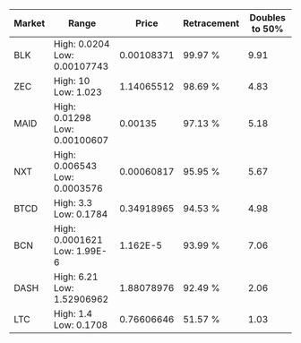 | Market | Range | Price| Retracement | Doubles to 50% |
| --- | --- | --- | --- | --- |
| BLK | High: 0.0204<br />Low: 0.00107743 | 0.00108371 | 99.97 % | 9.91 |
| ZEC | High: 10<br />Low: 1.023 | 1.14065512 | 98.69 % | 4.83 |
| MAID | High: 0.01298<br />Low: 0.00100607 | 0.00135 | 97.13 % | 5.18 |
| NXT | High: 0.006543<br />Low: 0.0003576 | 0.00060817 | 95.95 % | 5.67 |
| BTCD | High: 3.3<br />Low: 0.1784 | 0.34918965 | 94.53 % | 4.98 |
| BCN | High: 0.0001621<br />Low: 1.99E-6 | 1.162E-5 | 93.99 % | 7.06 |
| DASH | High: 6.21<br />Low: 1.52906962 | 1.88078976 | 92.49 % | 2.06 |
| LTC | High: 1.4<br />Low: 0.1708 | 0.76606646 | 51.57 % | 1.03 |
